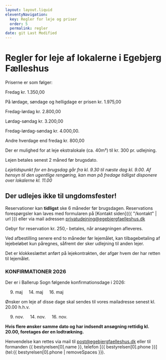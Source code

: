 ```yaml
---
layout: layout.liquid
eleventyNavigation:
  key: Regler for leje og priser
  order: 5
  permalink: regler
date: git Last Modified
---
```

# Regler for leje af lokalerne i Egebjerg Fælleshus #

Priserne er som følger:
 
Fredag kr. 1.350,00

På lørdage, søndage og helligdage er prisen kr. 1.975,00

Fredag-lørdag kr. 2.800,00

Lørdag-søndag kr. 3.200,00

Fredag-lørdag-søndag kr. 4.000,00.

Andre hverdage end fredag kr. 800,00 

Der er mulighed for at leje ekstralokale (ca. 40m²) til kr. 300 pr. udlejning.

Lejen betales senest 2 måned før brugsdato.

*Lejetidspunkt for en brugsdag går fra kl. 9.30 til næste dag kl. 9.00. Af hensyn til den ugentlige rengøring, kan man på fredage tidligst disponere over lokalerne kl. 11.00*

## Der udlejes ikke til ungdomsfester! ##

Reservationer kan **tidligst** ske 6 måneder før brugsdagen.
Reservations forespørgsler kan laves med formularen på [Kontakt siden]({{ "/kontakt" | url }}) eller via mail adressen [privatudejning@egebjergfaelleshus.dk](mailto:privatudejning@egebjergfaelleshus.dk)

Gebyr for reservation kr. 250,- betales, når ansøgningen afleveres.  

Ved afbestilling senere end to måneder før lejemålet, kan tilbagebetaling af lejebeløbet kun påregnes, såfremt der sker udlejning til anden lejer.

Det er klokkeslættet anført på lejekontrakten, der afgør hvem der har retten til lejemålet. 

### KONFIRMATIONER 2026 ###

Der er i Ballerup Sogn følgende konfirmationsdage i 2026:

&nbsp;&nbsp;&nbsp; 9. maj &nbsp;&nbsp;&nbsp; 14. maj &nbsp;&nbsp;&nbsp; 16. maj       

Ønsker om leje af disse dage skal sendes til vores mailadresse senest kl. 20.00 h.h.v.

&nbsp;&nbsp;&nbsp; 9. nov. &nbsp;&nbsp;&nbsp; 14. nov. &nbsp;&nbsp;&nbsp; 16. nov.     

**Hvis flere ønsker samme dato og har indsendt ansøgning rettidig  kl. 20.00, foretages der en lodtrækning.**

Henvendelse kan rettes via mail til [post@egebjergfaelleshus.dk](mailto:post@egebjergfaelleshus.dk) eller til formanden {{ bestyrelsen[0].name }}, telefon [{{ bestyrelsen[0].phone }}](tel:{{ bestyrelsen[0].phone | removeSpaces }}).

